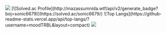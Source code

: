 <img src="https://capsule-render.vercel.app/api?type=waving&color=BDBDC8&height=150&section=header" />
  [![Solved.ac Profile](http://mazassumnida.wtf/api/v2/generate_badge?boj=sonic6679)](https://solved.ac/sonic6679/)
  ![Top Langs](https://github-readme-stats.vercel.app/api/top-langs/?username=moodTRBL&layout=compact)
<img src="https://capsule-render.vercel.app/api?type=waving&color=BDBDC8&height=150&section=footer" />
<!--[![Atcoder Profile](https://atcoder-badge.kro.kr?id=moodTRBL)](https://atcoder.jp/users/moodTRBL)-->
<!--
**moodTRBL/moodTRBL** is a ✨ _special_ ✨ repository because its `README.md` (this file) appears on your GitHub profile.

Here are some ideas to get you started:

- 🔭 I’m currently working on ...
- 🌱 I’m currently learning ...
- 👯 I’m looking to collaborate on ...
- 🤔 I’m looking for help with ...
- 💬 Ask me about ...
- 📫 How to reach me: ...
- 😄 Pronouns: ...
- ⚡ Fun fact: ...
-->
